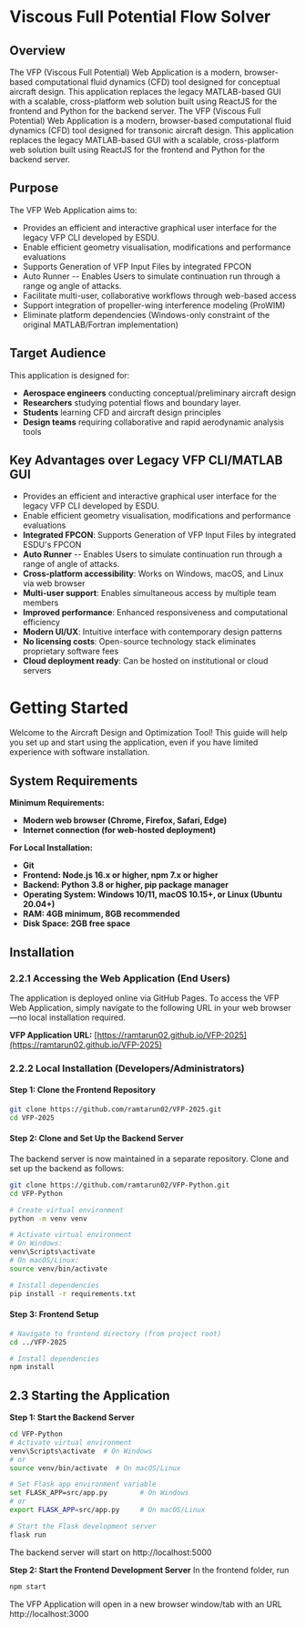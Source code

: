 # Viscous Full Potential Flow Solver

## Overview 

The VFP (Viscous Full Potential) Web Application is a modern, browser-based computational fluid dynamics (CFD) tool designed for conceptual aircraft design. This application replaces the legacy MATLAB-based GUI with a scalable, cross-platform web solution built using ReactJS for the frontend and Python for the backend server. The VFP (Viscous Full Potential) Web Application is a modern, browser-based computational fluid dynamics (CFD) tool designed for transonic aircraft design. This application replaces the legacy MATLAB-based GUI with a scalable, cross-platform web solution built using ReactJS for the frontend and Python for the backend server.

## Purpose 

The VFP Web Application aims to:

- Provides an efficient and interactive graphical user interface for the legacy VFP CLI developed by ESDU.
- Enable efficient geometry visualisation, modifications and performance evaluations
- Supports Generation of VFP Input Files by integrated FPCON
- Auto Runner -- Enables Users to simulate continuation run through a range og angle of attacks.
- Facilitate multi-user, collaborative workflows through web-based access
- Support integration of propeller-wing interference modeling (ProWIM)
- Eliminate platform dependencies (Windows-only constraint of the original MATLAB/Fortran implementation)

## Target Audience

This application is designed for:

- **Aerospace engineers** conducting conceptual/preliminary aircraft design
- **Researchers** studying potential flows and boundary layer.
- **Students** learning CFD and aircraft design principles
- **Design teams** requiring collaborative and rapid aerodynamic analysis tools

## Key Advantages over Legacy VFP CLI/MATLAB GUI

- Provides an efficient and interactive graphical user interface for the legacy VFP CLI developed by ESDU.
- Enable efficient geometry visualisation, modifications and performance evaluations
- **Integrated FPCON**: Supports Generation of VFP Input Files by integrated ESDU's FPCON
- **Auto Runner** -- Enables Users to simulate continuation run through a range of angle of attacks.
- **Cross-platform accessibility**: Works on Windows, macOS, and Linux via web browser
- **Multi-user support**: Enables simultaneous access by multiple team members
- **Improved performance**: Enhanced responsiveness and computational efficiency
- **Modern UI/UX**: Intuitive interface with contemporary design patterns
- **No licensing costs**: Open-source technology stack eliminates proprietary software fees
- **Cloud deployment ready**: Can be hosted on institutional or cloud servers

# Getting Started

Welcome to the Aircraft Design and Optimization Tool! This guide will help you set up and start using the application, even if you have limited experience with software installation.

## System Requirements

**Minimum Requirements:**

- **Modern web browser (Chrome, Firefox, Safari, Edge)**
- **Internet connection (for web-hosted deployment)**

**For Local Installation:**

- **Git**
- **Frontend: Node.js 16.x or higher, npm 7.x or higher**
- **Backend: Python 3.8 or higher, pip package manager**
- **Operating System: Windows 10/11, macOS 10.15+, or Linux (Ubuntu 20.04+)**
- **RAM: 4GB minimum, 8GB recommended**
- **Disk Space: 2GB free space**

## Installation

### 2.2.1 Accessing the Web Application (End Users)

The application is deployed online via GitHub Pages. To access the VFP Web Application, simply navigate to the following URL in your web browser—no local installation required.

**VFP Application URL:** [https://ramtarun02.github.io/VFP-2025](https://ramtarun02.github.io/VFP-2025)

### 2.2.2 Local Installation (Developers/Administrators)

#### Step 1: Clone the Frontend Repository
```bash
git clone https://github.com/ramtarun02/VFP-2025.git
cd VFP-2025
```

#### Step 2: Clone and Set Up the Backend Server
The backend server is now maintained in a separate repository. Clone and set up the backend as follows:

```bash
git clone https://github.com/ramtarun02/VFP-Python.git
cd VFP-Python

# Create virtual environment
python -m venv venv

# Activate virtual environment
# On Windows:
venv\Scripts\activate
# On macOS/Linux:
source venv/bin/activate

# Install dependencies
pip install -r requirements.txt
```

#### Step 3: Frontend Setup
```bash
# Navigate to frontend directory (from project root)
cd ../VFP-2025

# Install dependencies
npm install
```

## 2.3 Starting the Application

**Step 1: Start the Backend Server**
```bash
cd VFP-Python
# Activate virtual environment
venv\Scripts\activate  # On Windows
# or
source venv/bin/activate  # On macOS/Linux

# Set Flask app environment variable
set FLASK_APP=src/app.py        # On Windows
# or
export FLASK_APP=src/app.py     # On macOS/Linux

# Start the Flask development server
flask run
```

The backend server will start on http://localhost:5000

**Step 2: Start the Frontend Development Server**
In the frontend folder, run 
```bash 
npm start
```

The VFP Application will open in a new browser window/tab with an URL http://localhost:3000